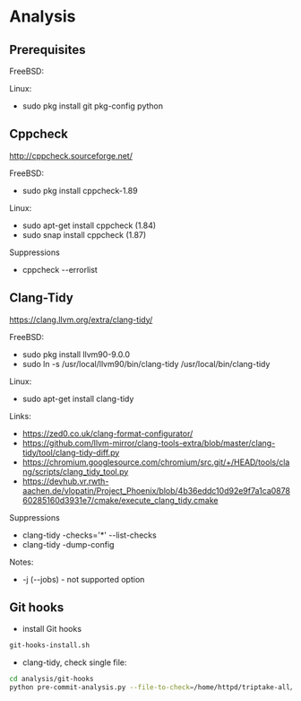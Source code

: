 # Analysis

## Prerequisites

FreeBSD:

Linux:

- sudo pkg install git pkg-config python

## Cppcheck

http://cppcheck.sourceforge.net/

FreeBSD:

- sudo pkg install cppcheck-1.89

Linux:

- sudo apt-get install cppcheck (1.84)
- sudo snap install cppcheck (1.87)

Suppressions

- cppcheck --errorlist

## Clang-Tidy

https://clang.llvm.org/extra/clang-tidy/

FreeBSD:

- sudo pkg install llvm90-9.0.0
- sudo ln -s /usr/local/llvm90/bin/clang-tidy /usr/local/bin/clang-tidy

Linux:

- sudo apt-get install clang-tidy

Links:

- https://zed0.co.uk/clang-format-configurator/
- https://github.com/llvm-mirror/clang-tools-extra/blob/master/clang-tidy/tool/clang-tidy-diff.py
- https://chromium.googlesource.com/chromium/src.git/+/HEAD/tools/clang/scripts/clang_tidy_tool.py
- https://devhub.vr.rwth-aachen.de/vlopatin/Project_Phoenix/blob/4b36eddc10d92e9f7a1ca087860285160d3931e7/cmake/execute_clang_tidy.cmake

Suppressions

- clang-tidy -checks='*' --list-checks
- clang-tidy -dump-config

Notes:

- -j (--jobs) - not supported option

## Git hooks

- install Git hooks

```bash
git-hooks-install.sh
```

- clang-tidy, check single file:

```bash
cd analysis/git-hooks
python pre-commit-analysis.py --file-to-check=/home/httpd/triptake-all/syntexts/modules/cms_content_gen.cc
```
